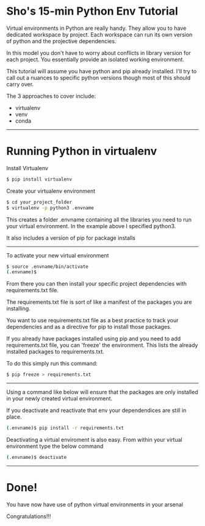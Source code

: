 # Sho's 15-min Python Env Tutorial

Virtual environments in Python are really handy. They allow you to have dedicated workspace by project. Each workspace can run its own version of python and the projective dependencies.

In this model you don't have to worry about conflicts in library version for each project. You essentially provide an isolated working environment.

This tutorial will assume you have python and pip already installed. I'll try to call out a nuances to specific python versions though most of this should carry over.

The 3 approaches to cover include:
- virtualenv
- venv
- conda

---

# Running Python in virtualenv

Install Virtualenv

```bash
$ pip install virtualenv
```

Create your virtualenv environment

```bash
$ cd your_project_folder
$ virtualenv -p python3 .envname
```

This creates a folder .envname containing all the libraries you need to run your virtual environment. In the example above I specified python3. 

It also includes a version of pip for package installs

---

To activate your new virtual environment

```bash
$ source .envname/bin/activate
(.envname)$
```
From there you can then install your specific project dependencies with requirements.txt file. 

The requirements.txt file is sort of like a manifest of the packages you are installing.

You want to use requirements.txt file as a best practice to track your dependencies and as a directive for pip to install those packages.

If you already have packages installed using pip and you need to add requirements.txt file, you can 'freeze' the environment. This lists the already installed packages to requirements.txt.

To do this simply run this command:

```bash
$ pip freeze > requirements.txt
```

---

Using a command like below will ensure that the packages are only installed in your newly created virtual environment. 

If you deactivate and reactivate that env your dependendices are still in place.

```bash
(.envname)$ pip install -r requirements.txt
```

Deactivating a virtual enviroment is also easy. From within your virtual environment type the below command

```bash
(.envname)$ deactivate
```

---

# Done!

You have now have use of python virtual environments in your arsenal

Congratulations!!!
